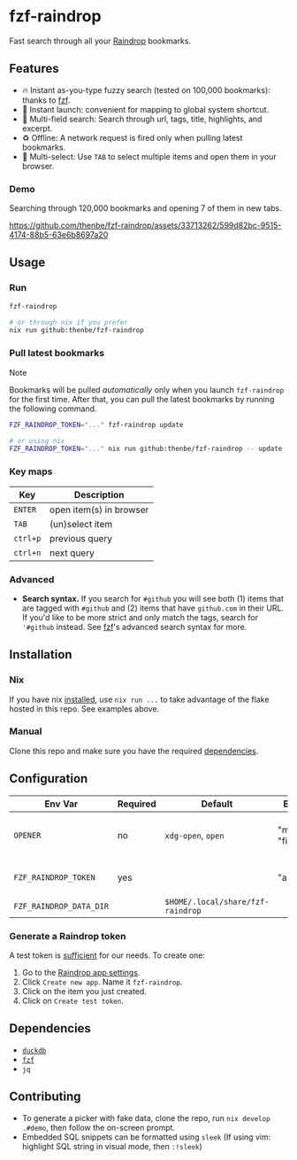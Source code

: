 # fzf-raindrop

Fast search through all your [Raindrop](https://raindrop.io/) bookmarks.

## Features

- 🔥 Instant as-you-type fuzzy search (tested on 100,000 bookmarks): thanks to [fzf](https://github.com/junegunn/fzf).
- 🚀 Instant launch: convenient for mapping to global system shortcut.
- 🔭 Multi-field search: Search through url, tags, title, highlights, and excerpt.
- ♻️ Offline: A network request is fired only when pulling latest bookmarks.
- 🐙 Multi-select: Use `TAB` to select multiple items and open them in your browser.

### Demo

Searching through 120,000 bookmarks and opening 7 of them in new tabs.

https://github.com/thenbe/fzf-raindrop/assets/33713262/599d82bc-9515-4174-88b5-63e6b8697a20

## Usage

### Run

```sh
fzf-raindrop

# or through nix if you prefer
nix run github:thenbe/fzf-raindrop
```

### Pull latest bookmarks

> [!NOTE]
> Bookmarks will be pulled _automatically_ only when you launch `fzf-raindrop` for the first time. After that, you can pull the latest bookmarks by running the following command.

```sh
FZF_RAINDROP_TOKEN="..." fzf-raindrop update

# or using nix
FZF_RAINDROP_TOKEN="..." nix run github:thenbe/fzf-raindrop -- update
```

### Key maps

| Key      | Description             |
| -------- | ----------------------- |
| `ENTER`  | open item(s) in browser |
| `TAB`    | (un)select item         |
| `ctrl+p` | previous query          |
| `ctrl+n` | next query              |

### Advanced

- **Search syntax.** If you search for `#github` you will see both (1) items that are tagged with `#github` and (2) items that have `github.com` in their URL. If you'd like to be more strict and only match the tags, search for `'#github` instead. See [fzf](https://github.com/junegunn/fzf#search-syntax)'s advanced search syntax for more.

## Installation

### Nix

If you have nix [installed](https://zero-to-nix.com/start/install), use `nix run ...` to take advantage of the flake hosted in this repo. See examples above.

### Manual

Clone this repo and make sure you have the required [dependencies](#dependencies).

## Configuration

| Env Var                 | Required | Default                           | Example              | Notes                       |
| ----------------------- | -------- | --------------------------------- | -------------------- | --------------------------- |
| `OPENER`                | no       | `xdg-open`, `open`                | "mimeo" or "firefox" | Program used to launch URLs |
| `FZF_RAINDROP_TOKEN`    | yes      |                                   | "a1b2c3..."          | Get from Raindrop app\*     |
| `FZF_RAINDROP_DATA_DIR` |          | `$HOME/.local/share/fzf-raindrop` |                      |                             |

### Generate a Raindrop token

A test token is [sufficient](https://developer.raindrop.io/v1/authentication/token) for our needs. To create one:

1. Go to the [Raindrop app settings](https://app.raindrop.io/settings/integrations).
1. Click `Create new app`. Name it `fzf-raindrop`.
1. Click on the item you just created.
1. Click on `Create test token`.

## Dependencies

- [`duckdb`](https://github.com/duckdb/duckdb)
- [`fzf`](https://github.com/junegunn/fzf)
- `jq`

## Contributing

- To generate a picker with fake data, clone the repo, run `nix develop .#demo`, then follow the on-screen prompt.
- Embedded SQL snippets can be formatted using `sleek` (If using vim: highlight SQL string in visual mode, then `:!sleek`)
